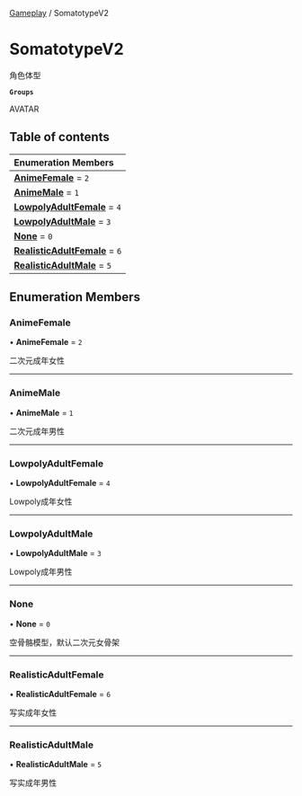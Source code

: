 [Gameplay](../modules/Gameplay.Gameplay.md) / SomatotypeV2

# SomatotypeV2 <Badge type="tip" text="Enumeration" /> <Score text="SomatotypeV2" />

角色体型

**`Groups`**

AVATAR

## Table of contents

| Enumeration Members |
| :-----|
| **[AnimeFemale](Gameplay.SomatotypeV2.md#animefemale)** = ``2`` <br> |
| **[AnimeMale](Gameplay.SomatotypeV2.md#animemale)** = ``1`` <br> |
| **[LowpolyAdultFemale](Gameplay.SomatotypeV2.md#lowpolyadultfemale)** = ``4`` <br> |
| **[LowpolyAdultMale](Gameplay.SomatotypeV2.md#lowpolyadultmale)** = ``3`` <br> |
| **[None](Gameplay.SomatotypeV2.md#none)** = ``0`` <br> |
| **[RealisticAdultFemale](Gameplay.SomatotypeV2.md#realisticadultfemale)** = ``6`` <br> |
| **[RealisticAdultMale](Gameplay.SomatotypeV2.md#realisticadultmale)** = ``5`` <br> |

## Enumeration Members

### AnimeFemale <Score text="AnimeFemale" /> 

• **AnimeFemale** = ``2``

二次元成年女性

___

### AnimeMale <Score text="AnimeMale" /> 

• **AnimeMale** = ``1``

二次元成年男性

___

### LowpolyAdultFemale <Score text="LowpolyAdultFemale" /> 

• **LowpolyAdultFemale** = ``4``

Lowpoly成年女性

___

### LowpolyAdultMale <Score text="LowpolyAdultMale" /> 

• **LowpolyAdultMale** = ``3``

Lowpoly成年男性

___

### None <Score text="None" /> 

• **None** = ``0``

空骨骼模型，默认二次元女骨架

___

### RealisticAdultFemale <Score text="RealisticAdultFemale" /> 

• **RealisticAdultFemale** = ``6``

写实成年女性

___

### RealisticAdultMale <Score text="RealisticAdultMale" /> 

• **RealisticAdultMale** = ``5``

写实成年男性
